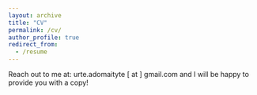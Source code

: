 ```yaml
---
layout: archive
title: "CV"
permalink: /cv/
author_profile: true
redirect_from:
  - /resume
---
```


Reach out to me at: urte.adomaityte [ at ] gmail.com and I will be happy to provide you with a copy!

